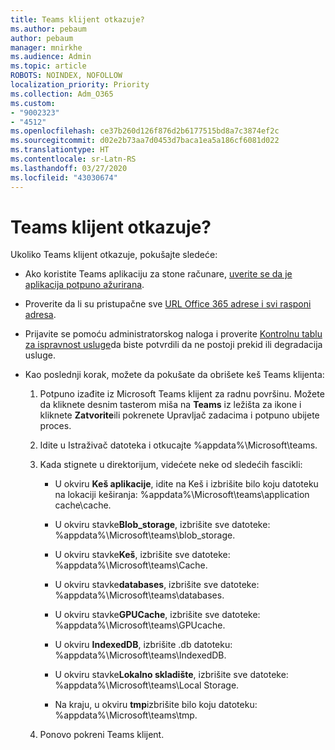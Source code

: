 ```yaml
---
title: Teams klijent otkazuje?
ms.author: pebaum
author: pebaum
manager: mnirkhe
ms.audience: Admin
ms.topic: article
ROBOTS: NOINDEX, NOFOLLOW
localization_priority: Priority
ms.collection: Adm_O365
ms.custom:
- "9002323"
- "4512"
ms.openlocfilehash: ce37b260d126f876d2b6177515bd8a7c3874ef2c
ms.sourcegitcommit: d02e2b73aa7d0453d7baca1ea5a186cf6081d022
ms.translationtype: HT
ms.contentlocale: sr-Latn-RS
ms.lasthandoff: 03/27/2020
ms.locfileid: "43030674"
---
```

# <a name="teams-client-crashing"></a>Teams klijent otkazuje?

Ukoliko Teams klijent otkazuje, pokušajte sledeće:

- Ako koristite Teams aplikaciju za stone računare, [ uverite se da je aplikacija potpuno ažurirana](https://support.office.com/article/Update-Microsoft-Teams-535a8e4b-45f0-4f6c-8b3d-91bca7a51db1).

- Proverite da li su pristupačne sve [URL Office 365 adrese i svi rasponi adresa](https://docs.microsoft.com/microsoftteams/connectivity-issues).

- Prijavite se pomoću administratorskog naloga i proverite [Kontrolnu tablu za ispravnost usluge](https://docs.microsoft.com/office365/enterprise/view-service-health)da biste potvrdili da ne postoji prekid ili degradacija usluge. 

 - Kao poslednji korak, možete da pokušate da obrišete keš Teams klijenta:

    1.  Potpuno izađite iz Microsoft Teams klijent za radnu površinu. Možete da kliknete desnim tasterom miša na **Teams** iz ležišta za ikone i kliknete **Zatvorite**ili pokrenete Upravljač zadacima i potpuno ubijete proces.

    2.  Idite u Istraživač datoteka i otkucajte %appdata%\Microsoft\teams.

    3.  Kada stignete u direktorijum, videćete neke od sledećih fascikli:

         - U okviru **Keš aplikacije**, idite na Keš i izbrišite bilo koju datoteku na lokaciji keširanja: %appdata%\Microsoft\teams\application cache\cache.

        - U okviru stavke**Blob_storage**, izbrišite sve datoteke: %appdata%\Microsoft\teams\blob_storage.

        - U okviru stavke**Keš**, izbrišite sve datoteke: %appdata%\Microsoft\teams\Cache.

        - U okviru stavke**databases**, izbrišite sve datoteke: %appdata%\Microsoft\teams\databases.

        - U okviru stavke**GPUCache**, izbrišite sve datoteke: %appdata%\Microsoft\teams\GPUcache.

        - U okviru **IndexedDB**, izbrišite .db datoteku: %appdata%\Microsoft\teams\IndexedDB.

        - U okviru stavke**Lokalno skladište**, izbrišite sve datoteke: %appdata%\Microsoft\teams\Local Storage.

        - Na kraju, u okviru **tmp**izbrišite bilo koju datoteku: %appdata%\Microsoft\teams\tmp.

    4. Ponovo pokreni Teams klijent.
